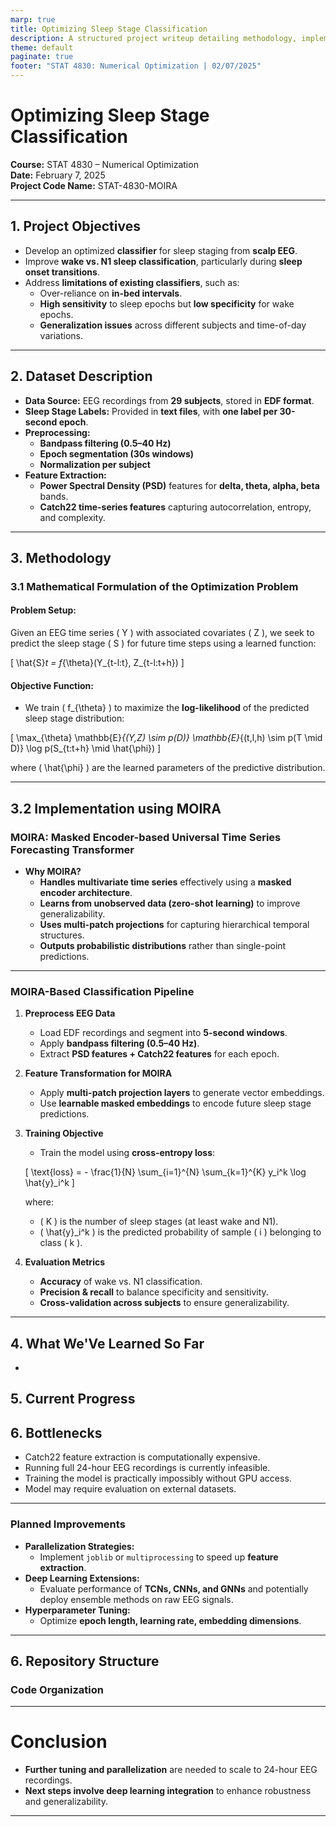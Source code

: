 ```yaml
---
marp: true
title: Optimizing Sleep Stage Classification
description: A structured project writeup detailing methodology, implementation, and results.
theme: default
paginate: true
footer: "STAT 4830: Numerical Optimization | 02/07/2025"
---
```


# **Optimizing Sleep Stage Classification**

**Course:** STAT 4830 – Numerical Optimization  
**Date:** February 7, 2025  
**Project Code Name:** STAT-4830-MOIRA  

---

## **1. Project Objectives**
- Develop an optimized **classifier** for sleep staging from **scalp EEG**.
- Improve **wake vs. N1 sleep classification**, particularly during **sleep onset transitions**.
- Address **limitations of existing classifiers**, such as:
  - Over-reliance on **in-bed intervals**.
  - **High sensitivity** to sleep epochs but **low specificity** for wake epochs.
  - **Generalization issues** across different subjects and time-of-day variations.

---

## **2. Dataset Description**
- **Data Source:** EEG recordings from **29 subjects**, stored in **EDF format**.
- **Sleep Stage Labels:** Provided in **text files**, with **one label per 30-second epoch**.
- **Preprocessing:**
  - **Bandpass filtering (0.5–40 Hz)**
  - **Epoch segmentation (30s windows)**
  - **Normalization per subject**
- **Feature Extraction:**
  - **Power Spectral Density (PSD)** features for **delta, theta, alpha, beta** bands.
  - **Catch22 time-series features** capturing autocorrelation, entropy, and complexity.

---

## **3. Methodology**
### **3.1 Mathematical Formulation of the Optimization Problem**
#### **Problem Setup:**
Given an EEG time series \( Y \) with associated covariates \( Z \), we seek to predict the sleep stage \( S \) for future time steps using a learned function:

\[
\hat{S}_t = f_{\theta}(Y_{t-l:t}, Z_{t-l:t+h})
\]

#### **Objective Function:**
- We train \( f_{\theta} \) to maximize the **log-likelihood** of the predicted sleep stage distribution:

\[
\max_{\theta} \mathbb{E}_{(Y,Z) \sim p(D)} \mathbb{E}_{(t,l,h) \sim p(T \mid D)}
\log p(S_{t:t+h} \mid \hat{\phi})
\]

where \( \hat{\phi} \) are the learned parameters of the predictive distribution.

---

## **3.2 Implementation using MOIRA**
### **MOIRA: Masked Encoder-based Universal Time Series Forecasting Transformer**
- **Why MOIRA?**
  - **Handles multivariate time series** effectively using a **masked encoder architecture**.
  - **Learns from unobserved data (zero-shot learning)** to improve generalizability.
  - **Uses multi-patch projections** for capturing hierarchical temporal structures.
  - **Outputs probabilistic distributions** rather than single-point predictions.

---

### **MOIRA-Based Classification Pipeline**
1. **Preprocess EEG Data**
   - Load EDF recordings and segment into **5-second windows**.
   - Apply **bandpass filtering (0.5–40 Hz)**.
   - Extract **PSD features + Catch22 features** for each epoch.
2. **Feature Transformation for MOIRA**
   <!-- - Flatten multivariate EEG time series into a **masked encoder format**. -->
   - Apply **multi-patch projection layers** to generate vector embeddings.
   - Use **learnable masked embeddings** to encode future sleep stage predictions.
3. **Training Objective**
   - Train the model using **cross-entropy loss**:

   \[
   \text{loss} = - \frac{1}{N} \sum_{i=1}^{N} \sum_{k=1}^{K} y_i^k \log \hat{y}_i^k
   \]

   where:
   - \( K \) is the number of sleep stages (at least wake and N1).
   - \( \hat{y}_i^k \) is the predicted probability of sample \( i \) belonging to class \( k \).

4. **Evaluation Metrics**
   - **Accuracy** of wake vs. N1 classification.
   - **Precision & recall** to balance specificity and sensitivity.
   - **Cross-validation across subjects** to ensure generalizability.

---

## **4. What We'Ve Learned So Far**
- 

## **5. Current Progress**

## **6. Bottlenecks**
  - Catch22 feature extraction is computationally expensive.
  - Running full 24-hour EEG recordings is currently infeasible.
  - Training the model is practically impossibly without GPU access.
  - Model may require evaluation on external datasets.
---

### **Planned Improvements**
- **Parallelization Strategies:**
  - Implement `joblib` or `multiprocessing` to speed up **feature extraction**.
- **Deep Learning Extensions:**
  - Evaluate performance of **TCNs, CNNs, and GNNs** and potentially deploy ensemble methods on raw EEG signals.
- **Hyperparameter Tuning:**
  - Optimize **epoch length, learning rate, embedding dimensions**.

---

## **6. Repository Structure**
### **Code Organization**

---

# **Conclusion**
- **Further tuning and parallelization** are needed to scale to 24-hour EEG recordings.
- **Next steps involve deep learning integration** to enhance robustness and generalizability.

---
